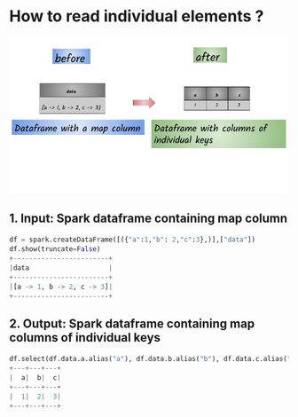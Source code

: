 # How to read individual elements ?

![](../.gitbook/assets/sparkbook-12-.png)

## 1.  Input:  Spark dataframe containing map column

```python
df = spark.createDataFrame([({"a":1,"b": 2,"c":3},)],["data"])
df.show(truncate=False)
+------------------------+
|data                    |
+------------------------+
|[a -> 1, b -> 2, c -> 3]|
+------------------------+
```

## 2.  Output: Spark dataframe containing map columns of individual keys

```python
df.select(df.data.a.alias("a"), df.data.b.alias("b"), df.data.c.alias("c") ).show()
+---+---+---+
|  a|  b|  c|
+---+---+---+
|  1|  2|  3|
+---+---+---+
```

